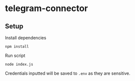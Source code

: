 # telegram-connector

## Setup

Install dependencies
```
npm install
```
Run script
```
node index.js
```
Credentials inputted will be saved to `.env` as they are sensitive.